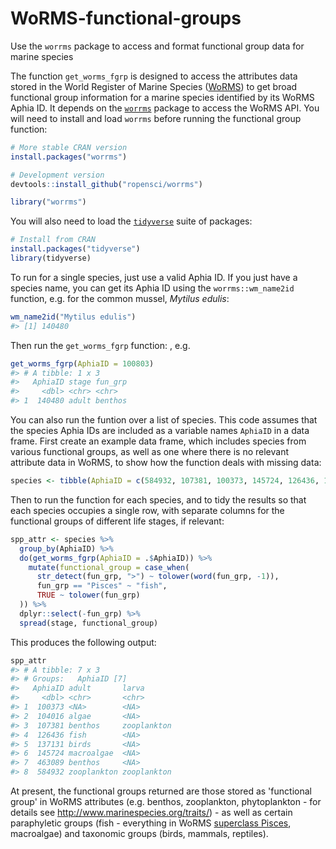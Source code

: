 # WoRMS-functional-groups
Use the `worrms` package to access and format functional group data for marine species

The function `get_worms_fgrp` is designed to access the attributes data stored in the World Register of Marine Species ([WoRMS](https://marinespecies.org)) to get broad functional group information for a marine species identified by its WoRMS Aphia ID. It depends on the [`worrms`](https://github.com/ropensci/worrms) package to access the WoRMS API. You will need to install and load `worrms` before running the functional group function:
```R
# More stable CRAN version
install.packages("worrms")
```
```R
# Development version
devtools::install_github("ropensci/worrms")
```
```R
library("worrms")
```
You will also need to load the [`tidyverse`](https://tidyverse.tidyverse.org) suite of packages:
```R
# Install from CRAN
install.packages("tidyverse")
library(tidyverse)
```
To run for a single species, just use a valid Aphia ID. If you just have a species name, you can get its Aphia ID using the `worrms::wm_name2id` function, e.g. for the common mussel, *Mytilus edulis*:
```R
wm_name2id("Mytilus edulis")
#> [1] 140480
```
Then run the `get_worms_fgrp` function:
, e.g.
```R
get_worms_fgrp(AphiaID = 100803)
#> # A tibble: 1 x 3
#>   AphiaID stage fun_grp
#>     <dbl> <chr> <chr>  
#> 1  140480 adult benthos
```
You can also run the funtion over a list of species. This code assumes that the species Aphia IDs are included as a variable names `AphiaID` in a data frame. First create an example data frame, which includes species from various functional groups, as well as one where there is no relevant attribute data in WoRMS, to show how the function deals with missing data:
```R
species <- tibble(AphiaID = c(584932, 107381, 100373, 145724, 126436, 137131, 463089, 104016))
```
Then to run the function for each species, and to tidy the results so that each species occupies a single row, with separate columns for the functional groups of different life stages, if relevant:
```R
spp_attr <- species %>%
  group_by(AphiaID) %>%
  do(get_worms_fgrp(AphiaID = .$AphiaID)) %>%
    mutate(functional_group = case_when(
      str_detect(fun_grp, ">") ~ tolower(word(fun_grp, -1)),
      fun_grp == "Pisces" ~ "fish",
      TRUE ~ tolower(fun_grp)
  )) %>%
  dplyr::select(-fun_grp) %>%
  spread(stage, functional_group)
```
This produces the following output:
```R
spp_attr
#> # A tibble: 7 x 3
#> # Groups:   AphiaID [7]
#>   AphiaID adult       larva      
#>     <dbl> <chr>       <chr>      
#> 1  100373 <NA>        <NA>       
#> 2  104016 algae       <NA>
#> 3  107381 benthos     zooplankton
#> 4  126436 fish        <NA>       
#> 5  137131 birds       <NA>       
#> 6  145724 macroalgae  <NA>       
#> 7  463089 benthos     <NA>       
#> 8  584932 zooplankton zooplankton
```
At present, the functional groups returned are those stored as 'functional group' in WoRMS attributes (e.g. benthos, zooplankton, phytoplankton - for details see http://www.marinespecies.org/traits/) - as well as certain paraphyletic groups (fish - everything in WoRMS [superclass Pisces](http://www.marinespecies.org/aphia.php?p=taxdetails&id=11676), macroalgae) and taxonomic groups (birds, mammals, reptiles).
